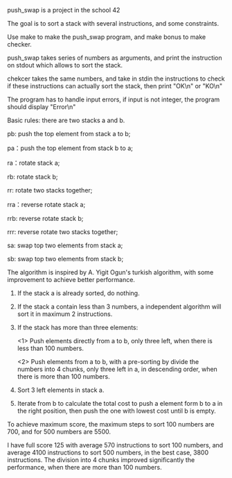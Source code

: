 push_swap is a project in the school 42

The goal is to sort a stack with several instructions, and some constraints. 

Use make to make the push_swap program, and make bonus to make checker.

push_swap takes series of numbers as arguments, and print the instruction on stdout which allows to sort the stack.

chekcer takes the same numbers, and take in stdin the instructions to check if these instructions can actually sort the stack, then print "OK\n" or "KO\n"

The program has to handle input errors, if input is not integer, the program should display "Error\n"

Basic rules:
there are two stacks a and b.

pb: push the top element from stack a to b;

pa：push the top element from stack b to a;

ra：rotate stack a;

rb: rotate stack b;

rr: rotate two stacks together;

rra：reverse rotate stack a;

rrb: reverse rotate stack b;

rrr: reverse rotate two stacks together;

sa: swap top two elements from stack a;

sb: swap top two elements from stack b;

The algorithm is inspired by A. Yigit Ogun's turkish algorithm, with some improvement to achieve better performance.

1. If the stack a is already sorted, do nothing.
2. If the stack a contain less than 3 numbers, a independent algorithm will sort it in maximum 2 instructions.
3. If the stack has more than three elements:
   
     <1> Push elements directly from a to b, only three left, when there is less than 100 numbers.
   
     <2> Push elements from a to b, with a pre-sorting by divide the numbers into 4 chunks, only three left in a, in descending order, when there is more than 100 numbers.
5. Sort 3 left elements in stack a.
6. Iterate from b to calculate the total cost to push a element form b to a in the right position, then push the one with lowest cost until b is empty.

To achieve maximum score, the maximum steps to sort 100 numbers are 700, and for 500 numbers are 5500.

I have full score 125 with average 570 instructions to sort 100 numbers, and average 4100 instructions to sort 500 numbers, in the best case, 3800 instructions. 
The division into 4 chunks improved significantly the performance, when there are more than 100 numbers.
